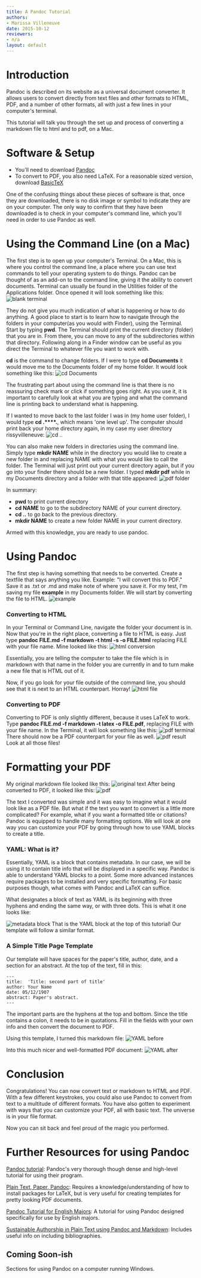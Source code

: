 ```yaml
---
title: A Pandoc Tutorial
authors:
- Marissa Villeneuve
date: 2015-10-12
reviewers:
- n/a
layout: default
---
```


# Introduction
Pandoc is described on its website as a universal document converter.  It allows users to convert directly from text files and other formats to HTML, PDF, and a number of other formats, all with just a few lines in your computer's terminal.  

This tutorial will talk you through the set up and process of converting a markdown file to html and to pdf, on a Mac.  

# Software & Setup

- You'll need to download [Pandoc](https://github.com/jgm/pandoc/releases/tag/1.15.0.6) 
- To convert to PDF, you also need LaTeX.  For a reasonable sized version, download [BasicTeX](http://www.tug.org/mactex/morepackages.html)

One of the confusing things about these pieces of software is that, once they are downloaded, there is no disk image or symbol to indicate they are on your computer.  The only way to confirm that they have been downloaded is to check in your computer's command line, which you'll need in order to use Pandoc as well.

# Using the Command Line (on a Mac)

The first step is to open up your computer's Terminal.  On a Mac, this is where you control the command line, a place where you can use text commands to tell your operating system to do things.  Pandoc can be thought of as an add-on to the command line, giving it the ability to convert documents.  Terminal can usually be found in the Utilities folder of the Applications folder.  Once opened it will look something like this:
![blank terminal](http://i1191.photobucket.com/albums/z467/risssssy/blank%20terminal.png)

They do not give you much indication of what is happening or how to do anything.  A good place to start is to learn how to navigate through the folders in your computer(as you would with Finder), using the Terminal. Start by typing **pwd**.  The Terminal should print the current directory (folder) that you are in.  From there, you can move to any of the subdirectories within that directory.  Following along in a Finder window can be useful as you direct the Terminal to whatever file you want to work with.

**cd** is the command to change folders.  If I were to type **cd Documents** it would move me to the Documents folder of my home folder.  It would look something like this:
![cd Documents](http://i1191.photobucket.com/albums/z467/risssssy/Screen%20Shot%202015-11-30%20at%2010.40.09%20PM.png)

The frustrating part about using the command line is that there is no reassuring check mark or click if something goes right.  As you use it, it is important to carefully look at what you are typing and what the command line is printing back to understand what is happening.  

If I wanted to move back to the last folder I was in (my home user folder), I would type **cd .****.**, which means 'one level up'.  The computer should print back your home directory again, in my case my user directory rissyvilleneuve:
![cd ..](http://i1191.photobucket.com/albums/z467/risssssy/Screen%20Shot%202015-11-30%20at%2010.46.52%20PM.png)

You can also make new folders in directories using the command line.  Simply type **mkdir NAME** while in the directory you would like to create a new folder in and replacing NAME with what you would like to call the folder.  The Terminal will just print out your current directory again, but if you go into your finder there should be a new folder.  I typed **mkdir pdf** while in my Documents directory and a folder with that title appeared:
![pdf folder](http://i1191.photobucket.com/albums/z467/risssssy/Screen%20Shot%202015-11-30%20at%2010.50.55%20PM.png)

In summary:
+ **pwd** to print current directory
+ **cd NAME** to go to the subdirectory NAME of your current directory.
+ **cd ..** to go back to the previous directory.
+ **mkdir NAME** to create a new folder NAME in your current directory.

Armed with this knowledge, you are ready to use pandoc.

# Using Pandoc

The first step is having something that needs to be converted.  Create a textfile that says anything you like. Example: "I will convert this to PDF."  Save it as .txt or .md and make note of where you save it.  For my test, I'm saving my file **example** in my Documents folder.  We will start by converting the file to HTML.
![example](http://i1191.photobucket.com/albums/z467/risssssy/Screen%20Shot%202015-12-06%20at%2010.13.15%20PM.png)
### Converting to HTML
In your Terminal or Command Line, navigate the folder your document is in.  Now that you're in the right place, converting a file to HTML is easy.  Just type **pandoc FILE.md -f markdown -t html -s -o FILE.html** replacing FILE with your file name.  Mine looked like this:
![html conversion](http://i1191.photobucket.com/albums/z467/risssssy/Screen%20Shot%202015-12-06%20at%2010.29.52%20PM.png)

Essentially, you are telling the computer to take the file which is in markdown with that name in the folder you are currently in and to turn make a new file that is HTML out of it.  

Now, if you go look for your file outside of the command line, you should see that it is next to an HTML counterpart.  Horray!
![html file](http://i1191.photobucket.com/albums/z467/risssssy/Screen%20Shot%202015-12-06%20at%2010.30.01%20PM.png)

### Converting to PDF
Converting to PDF is only slightly different, because it uses LaTeX to work.  Type **pandoc FILE.md -f markdown -t latex -o FILE.pdf**, replacing FILE with your file name.  In the Terminal, it will look something like this:
![pdf terminal](http://i1191.photobucket.com/albums/z467/risssssy/Screen%20Shot%202015-12-06%20at%2010.35.51%20PM.png)
There should now be a PDF counterpart for your file as well.
![pdf result](http://i1191.photobucket.com/albums/z467/risssssy/Screen%20Shot%202015-12-06%20at%2010.36.04%20PM.png)
Look at all those files!  

# Formatting your PDF
My original markdown file looked like this:
![original text](http://i1191.photobucket.com/albums/z467/risssssy/Screen%20Shot%202015-12-06%20at%2010.39.42%20PM.png)
After being converted to PDF, it looked like this:
![pdf](http://i1191.photobucket.com/albums/z467/risssssy/Screen%20Shot%202015-12-06%20at%2010.39.17%20PM.png)

The text I converted was simple and it was easy to imagine what it would look like as a PDF file.  But what if the text you want to convert is a little more complicated?  For example, what if you want a formatted title or citations?  Pandoc is equipped to handle many formatting options.  We will look at one way you can customize your PDF by going through how to use YAML blocks to create a title.  

### YAML: What is it?
Essentially, YAML is a block that contains metadata.  In our case, we will be using it to contain title info that will be displayed in a specific way.  Pandoc is able to understand YAML blocks to a point.  Some more advanced instances require packages to be installed and very specific formatting.  For basic purposes though, what comes with Pandoc and LaTeX can suffice.  

What designates a block of text as YAML is its beginning with three hyphens and ending the same way, or with three dots.  This is what it one looks like:

![metadata block](http://i1191.photobucket.com/albums/z467/risssssy/Screen%20Shot%202015-12-06%20at%2011.41.09%20PM.png)
That is the YAML block at the top of this tutorial!  Our template will follow a similar format.

### A Simple Title Page Template
Our template will have spaces for the paper's title, author, date, and a section for an abstract.  At the top of the text, fill in this:

    ---
    title:  'Title: second part of title'
    author: Your Name
    date: 05/12/1907
    abstract: Paper's abstract.
    ---
The important parts are the hyphens at the top and bottom.  Since the title contains a colon, it needs to be in quotations.  Fill in the fields with your own info and then convert the document to PDF.  

Using this template, I turned this markdown file:
![YAML before](http://i1191.photobucket.com/albums/z467/risssssy/Screen%20Shot%202015-12-06%20at%2011.35.18%20PM.png)

Into this much nicer and well-formatted PDF document:
![YAML after](http://i1191.photobucket.com/albums/z467/risssssy/Screen%20Shot%202015-12-06%20at%2011.17.29%20PM.png)

# Conclusion

Congratulations!  You can now convert text or markdown to HTML and PDF.  With a few different keystrokes, you could also use Pandoc to convert from text to a multitude of different formats.  You have also gotten to experiment with ways that you can customize your PDF, all with basic text.  The universe is in your file format.  

Now you can sit back and feel proud of the magic you performed.  

# Further Resources for using Pandoc
[Pandoc tutorial](http://pandoc.org/getting-started.html): Pandoc's very thorough though dense and high-level tutorial for using their program. 

[Plain Text, Paper, Pandoc](http://kieranhealy.org/blog/archives/2014/01/23/plain-text/): Requires a knowledge/understanding of how to install packages for LaTeX, but is very useful for creating templates for pretty looking PDF documents.  

[Pandoc Tutorial for English Majors](https://github.com/digh5000/student-tutorials/blob/master/pandoc-tutorial-for-english-students-watson-herdman.md): A tutorial for using Pandoc designed specifically for use by English majors.

[Sustainable Authorship in Plain Text using Pandoc and Markdown](http://programminghistorian.org/lessons/sustainable-authorship-in-plain-text-using-pandoc-and-markdown): Includes useful info on including bibliographies.


## Coming Soon-ish
Sections for using Pandoc on a computer running Windows. 



